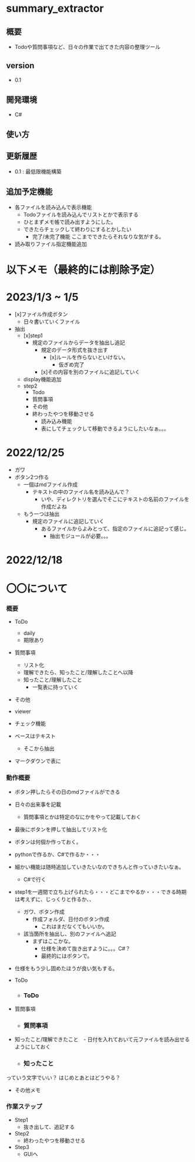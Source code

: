 # summary_extractor
## 概要
- Todoや質問事項など、日々の作業で出てきた内容の整理ツール

## version
- 0.1

## 開発環境
- C#

## 使い方


## 更新履歴
- 0.1 : 最低限機能構築

## 追加予定機能
- 各ファイルを読み込んで表示機能
    - Todoファイルを読み込んでリストとかで表示する
	- ひとまずメモ帳で読み出すようにした。
    - できたらチェックして終わりにするとかしたい
        - 完了/未完了機能
    ここまでできたらそれなりな気がする。
- 読み取りファイル指定機能追加

# 以下メモ（最終的には削除予定）
# 2023/1/3 ~ 1/5
- [x]ファイル作成ボタン
    - 日々書いていくファイル
- 抽出
    - [x]step1
        - 規定のファイルからデータを抽出し追記
            - 規定のデータ形式を抜き出す
                - [x]ルールを作らないといけない。
                    - 仮ぎめ完了
            - [x]その内容を別のファイルに追記していく
	- display機能追加
    - step2
        - Todo
        - 質問事項
        - その他
        - 終わったやつを移動させる
            - 読み込み機能
            - 表にしてチェックして移動できるようにしたいなぁ。。。

# 2022/12/25
- ガワ
- ボタン2つ作る
    - 一個はmdファイル作成
        - テキストの中のファイル名を読み込んで？
            - いや、ディレクトリを選んでそこにテキストの名前のファイルを作成だよね
    - もう一つは抽出
        - 規定のファイルに追記していく
            - あるファイルからよみとって、指定のファイルに追記って感じ。
                - 抽出モジュールが必要。。。
    
# 2022/12/18
# 〇〇について
### 概要
- ToDo
    - daily
    - 期限あり

- 質問事項
    - リスト化
    - 理解できたら、知ったこと/理解したことへ以降
    - 知ったこと/理解したこと
        - 一覧表に持っていく

- その他

- viewer
- チェック機能
- ベースはテキスト
    - そこから抽出

- マークダウンで表に

### 動作概要
- ボタン押したらその日のmdファイルができる
- 日々の出来事を記載
    - 質問事項とかは特定のなにかをやって記載しておく
- 最後にボタンを押して抽出してリスト化
- ボタンは何個か作っておく。

- pythonで作るか、C#で作るか・・・
- 細かい機能は随時追加していきたいなのできちんと作っていきたいなぁ。
    - C#で行く
- step1を一週間で立ち上げられたら・・・どこまでやるか・・・できる時期は考えずに、じっくりと作るか、、
    - ガワ、ボタン作成
        - 作成フォルダ、日付のボタン作成
            - これはまだなくてもいいか。
    - 該当箇所を抽出し、別のファイルへ追記
        - まずはここかな。
            - 仕様を決めて抜き出すように。。。C#？
            - 最終的にはボタンで。
- 仕様をもう少し固めたほうが良い気もする。

- ToDo
    - ### ToDo
- 質問事項
    - ### 質問事項
- 知ったこと/理解できたこと　- 日付を入れておいて元ファイルを読み出せるようにしておく
    - ### 知ったこと

っていう文字でいい？
はじめとあとはどうやる？
- その他メモ

### 作業ステップ
- Step1
    - 抜き出して、追記する
- Step2
    - 終わったやつを移動させる
- Step3
    - GUIへ

